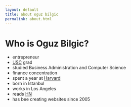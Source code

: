 ```yaml
---
layout: default
title: about oguz bilgic
permalink: about.html
---
```


# Who is Oguz Bilgic?

* entrepreneur
* [USC](http://usc.edu) grad
* studied Business Administration and Computer Science
* finance concentration
* spent a year at [Harvard](http://harvard.edu)
* born in Istanbul
* works in Los Angeles
* reads [HN](http://news.ycombinator.com)
* has bee creating websites since 2005

